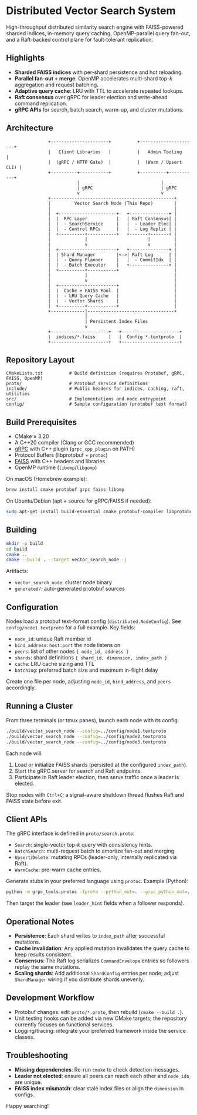 # Distributed Vector Search System

High-throughput distributed similarity search engine with FAISS-powered sharded indices, in-memory query caching, OpenMP-parallel query fan-out, and a Raft-backed control plane for fault-tolerant replication.

## Highlights
- **Sharded FAISS indices** with per-shard persistence and hot reloading.
- **Parallel fan-out + merge**: OpenMP accelerates multi-shard top-*k* aggregation and request batching.
- **Adaptive query cache**: LRU with TTL to accelerate repeated lookups.
- **Raft consensus** over gRPC for leader election and write-ahead command replication.
- **gRPC APIs** for search, batch search, warm-up, and cluster mutations.

## Architecture
```
                +----------------------+          +----------------------+
                |   Client Libraries   |          |   Admin Tooling      |
                |  (gRPC / HTTP Gate)  |          |  (Warm / Upsert CLI) |
                +----------+-----------+          +----------+-----------+
                           |                               |
                           | gRPC                          | gRPC
                           v                               v
                +-----------------------------------------------+
                |         Vector Search Node (This Repo)        |
                |                                               |
                |  +----------------------+   +---------------+ |
                |  |  RPC Layer           |   | Raft Consensus| |
                |  |  - SearchService     |   |  - Leader Elec| |
                |  |  - Control RPCs      |   |  - Log Replic | |
                |  +----------+-----------+   +-------+-------+ |
                |             |                       |         |
                |             v                       v         |
                |  +----------------------+   +---------------+ |
                |  | Shard Manager        |<->| Raft Log      | |
                |  |  - Query Planner     |   |  - CommitIdx  | |
                |  |  - Batch Executor    |   +---------------+ |
                |  +----------+-----------+                     |
                |             |                                 |
                |             v                                 |
                |  +----------------------+                     |
                |  |  Cache + FAISS Pool  |                     |
                |  |  - LRU Query Cache   |                     |
                |  |  - Vector Shards     |                     |
                |  +----------+-----------+                     |
                +-------------|---------------------------------+
                              |
                              | Persistent Index Files
                              v
                +----------------------+   +----------------------+
                |  indices/*.faiss     |   |  Config *.textproto  |
                +----------------------+   +----------------------+
```

## Repository Layout
```
CMakeLists.txt          # Build definition (requires Protobuf, gRPC, FAISS, OpenMP)
proto/                  # Protobuf service definitions
include/                # Public headers for indices, caching, raft, utilities
src/                    # Implementations and node entrypoint
config/                 # Sample configuration (protobuf text format)
```

## Build Prerequisites
- CMake ≥ 3.20
- A C++20 compiler (Clang or GCC recommended)
- [gRPC](https://grpc.io/) with C++ plugin (`grpc_cpp_plugin` on PATH)
- Protocol Buffers (libprotobuf + `protoc`)
- [FAISS](https://github.com/facebookresearch/faiss) with C++ headers and libraries
- OpenMP runtime (`libomp`/`libgomp`)

On macOS (Homebrew example):
```bash
brew install cmake protobuf grpc faiss libomp
```
On Ubuntu/Debian (apt + source for gRPC/FAISS if needed):
```bash
sudo apt-get install build-essential cmake protobuf-compiler libprotobuf-dev libgrpc++-dev grpc-proto libfaiss-dev libomp-dev
```

## Building
```bash
mkdir -p build
cd build
cmake ..
cmake --build . --target vector_search_node -j
```
Artifacts:
- `vector_search_node`: cluster node binary
- `generated/`: auto-generated protobuf sources

## Configuration
Nodes load a protobuf text-format config (`distributed.NodeConfig`). See `config/node1.textproto` for a full example. Key fields:
- `node_id`: unique Raft member id
- `bind_address`: `host:port` the node listens on
- `peers`: list of other nodes `{ node_id, address }`
- `shards`: shard definitions `{ shard_id, dimension, index_path }`
- `cache`: LRU cache sizing and TTL
- `batching`: preferred batch size and maximum in-flight delay

Create one file per node, adjusting `node_id`, `bind_address`, and `peers` accordingly.

## Running a Cluster
From three terminals (or tmux panes), launch each node with its config:
```bash
./build/vector_search_node --config=../config/node1.textproto
./build/vector_search_node --config=../config/node2.textproto
./build/vector_search_node --config=../config/node3.textproto
```
Each node will:
1. Load or initialize FAISS shards (persisted at the configured `index_path`).
2. Start the gRPC server for search and Raft endpoints.
3. Participate in Raft leader election, then serve traffic once a leader is elected.

Stop nodes with `Ctrl+C`; a signal-aware shutdown thread flushes Raft and FAISS state before exit.

## Client APIs
The gRPC interface is defined in `proto/search.proto`:
- `Search`: single-vector top-*k* query with consistency hints.
- `BatchSearch`: multi-request batch to amortize fan-out and merging.
- `Upsert`/`Delete`: mutating RPCs (leader-only, internally replicated via Raft).
- `WarmCache`: pre-warm cache entries.

Generate stubs in your preferred language using `protoc`. Example (Python):
```bash
python -m grpc_tools.protoc -Iproto --python_out=. --grpc_python_out=. proto/search.proto
```
Then target the leader (see `leader_hint` fields when a follower responds).

## Operational Notes
- **Persistence**: Each shard writes to `index_path` after successful mutations.
- **Cache invalidation**: Any applied mutation invalidates the query cache to keep results consistent.
- **Consensus**: The Raft log serializes `CommandEnvelope` entries so followers replay the same mutations.
- **Scaling shards**: Add additional `ShardConfig` entries per node; adjust `ShardManager` wiring if you distribute shards unevenly.

## Development Workflow
- Protobuf changes: edit `proto/*.proto`, then rebuild (`cmake --build .`).
- Unit testing hooks can be added via new CMake targets; the repository currently focuses on functional services.
- Logging/tracing: integrate your preferred framework inside the service classes.

## Troubleshooting
- **Missing dependencies**: Re-run `cmake` to check detection messages.
- **Leader not elected**: ensure all peers can reach each other and `node_id`s are unique.
- **FAISS index mismatch**: clear stale index files or align the `dimension` in configs.

Happy searching!
